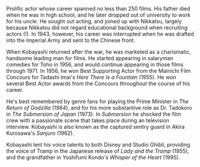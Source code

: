<!-- Keiju Kobayashi -->

Prolific actor whose career spanned no less than 250 films. His father died when he was in high school, and he later dropped out of university to work for his uncle. He sought out acting, and joined up with Nikkatsu, largely because Nikkatsu did not regard educational background when recruiting actors (!). In 1943, however, his career was interrupted when he was drafted into the Imperial Army and sent to the Chinese front.

When Kobayashi returned after the war, he was marketed as a charismatic, handsome leading man for films. He started appearing in salaryman comedies for Toho in 1956, and would continue appearing in those films through 1971. In 1956, he won Best Supporting Actor from the Mainichi Film Concours for Tadashi Imai's _Here There Is a Fountain_ (1955). He won several Best Actor awards from the Concours throughout the course of his career.

He's best remembered by genre fans for playing the Prime Minister in _The Return of Godzilla_ (1984), and for his more substantive role as Dr. Tadokoro in _The Submersion of Japan_ (1973). In _Submersion_ he shocked the film crew with a passionate scene that takes place during an television interview. Kobayashi is also known as the captured sentry guard in Akira Kurosawa's _Sanjuro_ (1962).

Kobayashi lent his voice talents to both Disney and Studio Ghibli, providing the voice of Tramp in the Japanese release of _Lady and the Tramp_ (1955), and the grandfather in Yoshifumi Kondo's _Whisper of the Heart_ (1995).